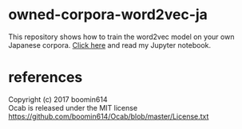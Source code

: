 # owned-corpora-word2vec-ja
This repository shows how to train the word2vec model on your own Japanese corpora.
[Click here](https://nbviewer.jupyter.org/github/maruo-third/owned-corpora-word2vec-ja/blob/master/owned-corpora-word2vec-ja.ipynb) and read my Jupyter notebook.

# references
Copyright (c) 2017 boomin614  
Ocab is released under the MIT license  
https://github.com/boomin614/Ocab/blob/master/License.txt
